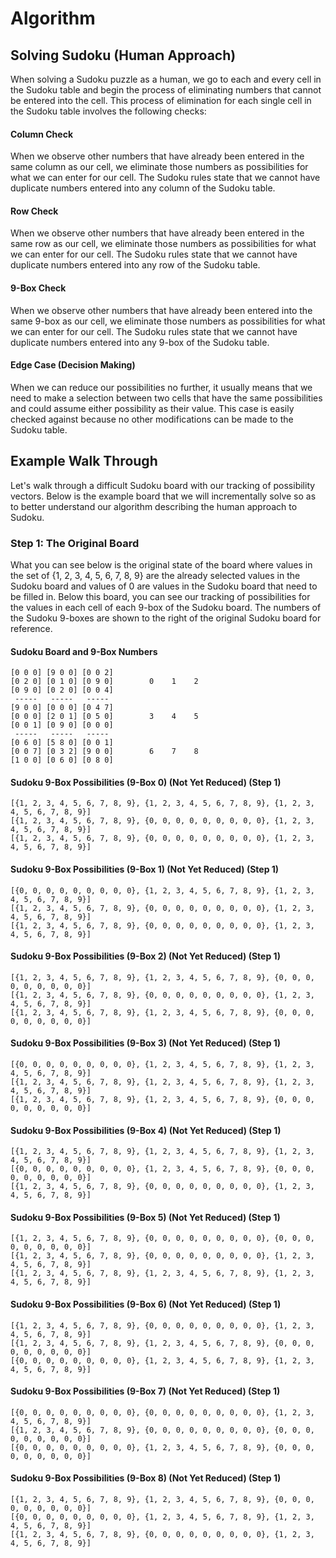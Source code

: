 # Algorithm

## Solving Sudoku (Human Approach)
When solving a Sudoku puzzle as a human, we go to each and every cell
in the Sudoku table and begin the process of eliminating numbers that
cannot be entered into the cell. This process of elimination for each
single cell in the Sudoku table involves the following checks:

#### Column Check
When we observe other numbers that have already been entered in the
same column as our cell, we eliminate those numbers as possibilities
for what we can enter for our cell. The Sudoku rules state that we
cannot have duplicate numbers entered into any column of the Sudoku
table.

#### Row Check
When we observe other numbers that have already been entered in the
same row as our cell, we eliminate those numbers as possibilities
for what we can enter for our cell. The Sudoku rules state that we
cannot have duplicate numbers entered into any row of the Sudoku
table.

#### 9-Box Check
When we observe other numbers that have already been entered into the
same 9-box as our cell, we eliminate those numbers as possibilities
for what we can enter for our cell. The Sudoku rules state that we
cannot have duplicate numbers entered into any 9-box of the Sudoku
table.

#### Edge Case (Decision Making)
When we can reduce our possibilities no further, it usually means that
we need to make a selection between two cells that have the same possibilities
and could assume either possibility as their value. This case is easily
checked against because no other modifications can be made to the Sudoku table.

## Example Walk Through
Let's walk through a difficult Sudoku board with our tracking of possibility vectors.
Below is the example board that we will incrementally solve so as to better understand
our algorithm describing the human approach to Sudoku.

### Step 1: The Original Board
What you can see below is the original state of the board where values in the
set of {1, 2, 3, 4, 5, 6, 7, 8, 9} are the already selected values in the Sudoku
board and values of 0 are values in the Sudoku board that need to be filled in.
Below this board, you can see our tracking of possibilities for the values in
each cell of each 9-box of the Sudoku board. The numbers of the Sudoku 9-boxes
are shown to the right of the original Sudoku board for reference.

#### Sudoku Board and 9-Box Numbers

```
[0 0 0] [9 0 0] [0 0 2]
[0 2 0] [0 1 0] [0 9 0]        0    1    2
[0 9 0] [0 2 0] [0 0 4]
 -----   -----   -----
[9 0 0] [0 0 0] [0 4 7]
[0 0 0] [2 0 1] [0 5 0]        3    4    5
[0 0 1] [0 9 0] [0 0 0]
 -----   -----   -----
[0 6 0] [5 8 0] [0 0 1]
[0 0 7] [0 3 2] [9 0 0]        6    7    8
[1 0 0] [0 6 0] [0 8 0]
```

#### Sudoku 9-Box Possibilities (9-Box 0) (Not Yet Reduced) (Step 1)

```
[{1, 2, 3, 4, 5, 6, 7, 8, 9}, {1, 2, 3, 4, 5, 6, 7, 8, 9}, {1, 2, 3, 4, 5, 6, 7, 8, 9}]
[{1, 2, 3, 4, 5, 6, 7, 8, 9}, {0, 0, 0, 0, 0, 0, 0, 0, 0}, {1, 2, 3, 4, 5, 6, 7, 8, 9}]
[{1, 2, 3, 4, 5, 6, 7, 8, 9}, {0, 0, 0, 0, 0, 0, 0, 0, 0}, {1, 2, 3, 4, 5, 6, 7, 8, 9}]
```

#### Sudoku 9-Box Possibilities (9-Box 1) (Not Yet Reduced) (Step 1)

```
[{0, 0, 0, 0, 0, 0, 0, 0, 0}, {1, 2, 3, 4, 5, 6, 7, 8, 9}, {1, 2, 3, 4, 5, 6, 7, 8, 9}]
[{1, 2, 3, 4, 5, 6, 7, 8, 9}, {0, 0, 0, 0, 0, 0, 0, 0, 0}, {1, 2, 3, 4, 5, 6, 7, 8, 9}]
[{1, 2, 3, 4, 5, 6, 7, 8, 9}, {0, 0, 0, 0, 0, 0, 0, 0, 0}, {1, 2, 3, 4, 5, 6, 7, 8, 9}]
```

#### Sudoku 9-Box Possibilities (9-Box 2) (Not Yet Reduced) (Step 1)

```
[{1, 2, 3, 4, 5, 6, 7, 8, 9}, {1, 2, 3, 4, 5, 6, 7, 8, 9}, {0, 0, 0, 0, 0, 0, 0, 0, 0}]
[{1, 2, 3, 4, 5, 6, 7, 8, 9}, {0, 0, 0, 0, 0, 0, 0, 0, 0}, {1, 2, 3, 4, 5, 6, 7, 8, 9}]
[{1, 2, 3, 4, 5, 6, 7, 8, 9}, {1, 2, 3, 4, 5, 6, 7, 8, 9}, {0, 0, 0, 0, 0, 0, 0, 0, 0}]
```

#### Sudoku 9-Box Possibilities (9-Box 3) (Not Yet Reduced) (Step 1)

```
[{0, 0, 0, 0, 0, 0, 0, 0, 0}, {1, 2, 3, 4, 5, 6, 7, 8, 9}, {1, 2, 3, 4, 5, 6, 7, 8, 9}]
[{1, 2, 3, 4, 5, 6, 7, 8, 9}, {1, 2, 3, 4, 5, 6, 7, 8, 9}, {1, 2, 3, 4, 5, 6, 7, 8, 9}]
[{1, 2, 3, 4, 5, 6, 7, 8, 9}, {1, 2, 3, 4, 5, 6, 7, 8, 9}, {0, 0, 0, 0, 0, 0, 0, 0, 0}]
```

#### Sudoku 9-Box Possibilities (9-Box 4) (Not Yet Reduced) (Step 1)

```
[{1, 2, 3, 4, 5, 6, 7, 8, 9}, {1, 2, 3, 4, 5, 6, 7, 8, 9}, {1, 2, 3, 4, 5, 6, 7, 8, 9}]
[{0, 0, 0, 0, 0, 0, 0, 0, 0}, {1, 2, 3, 4, 5, 6, 7, 8, 9}, {0, 0, 0, 0, 0, 0, 0, 0, 0}]
[{1, 2, 3, 4, 5, 6, 7, 8, 9}, {0, 0, 0, 0, 0, 0, 0, 0, 0}, {1, 2, 3, 4, 5, 6, 7, 8, 9}]
```

#### Sudoku 9-Box Possibilities (9-Box 5) (Not Yet Reduced) (Step 1)

```
[{1, 2, 3, 4, 5, 6, 7, 8, 9}, {0, 0, 0, 0, 0, 0, 0, 0, 0}, {0, 0, 0, 0, 0, 0, 0, 0, 0}]
[{1, 2, 3, 4, 5, 6, 7, 8, 9}, {0, 0, 0, 0, 0, 0, 0, 0, 0}, {1, 2, 3, 4, 5, 6, 7, 8, 9}]
[{1, 2, 3, 4, 5, 6, 7, 8, 9}, {1, 2, 3, 4, 5, 6, 7, 8, 9}, {1, 2, 3, 4, 5, 6, 7, 8, 9}]
```

#### Sudoku 9-Box Possibilities (9-Box 6) (Not Yet Reduced) (Step 1)

```
[{1, 2, 3, 4, 5, 6, 7, 8, 9}, {0, 0, 0, 0, 0, 0, 0, 0, 0}, {1, 2, 3, 4, 5, 6, 7, 8, 9}]
[{1, 2, 3, 4, 5, 6, 7, 8, 9}, {1, 2, 3, 4, 5, 6, 7, 8, 9}, {0, 0, 0, 0, 0, 0, 0, 0, 0}]
[{0, 0, 0, 0, 0, 0, 0, 0, 0}, {1, 2, 3, 4, 5, 6, 7, 8, 9}, {1, 2, 3, 4, 5, 6, 7, 8, 9}]
```

#### Sudoku 9-Box Possibilities (9-Box 7) (Not Yet Reduced) (Step 1)

```
[{0, 0, 0, 0, 0, 0, 0, 0, 0}, {0, 0, 0, 0, 0, 0, 0, 0, 0}, {1, 2, 3, 4, 5, 6, 7, 8, 9}]
[{1, 2, 3, 4, 5, 6, 7, 8, 9}, {0, 0, 0, 0, 0, 0, 0, 0, 0}, {0, 0, 0, 0, 0, 0, 0, 0, 0}]
[{0, 0, 0, 0, 0, 0, 0, 0, 0}, {1, 2, 3, 4, 5, 6, 7, 8, 9}, {0, 0, 0, 0, 0, 0, 0, 0, 0}]
```

#### Sudoku 9-Box Possibilities (9-Box 8) (Not Yet Reduced) (Step 1)

```
[{1, 2, 3, 4, 5, 6, 7, 8, 9}, {1, 2, 3, 4, 5, 6, 7, 8, 9}, {0, 0, 0, 0, 0, 0, 0, 0, 0}]
[{0, 0, 0, 0, 0, 0, 0, 0, 0}, {1, 2, 3, 4, 5, 6, 7, 8, 9}, {1, 2, 3, 4, 5, 6, 7, 8, 9}]
[{1, 2, 3, 4, 5, 6, 7, 8, 9}, {0, 0, 0, 0, 0, 0, 0, 0, 0}, {1, 2, 3, 4, 5, 6, 7, 8, 9}]
```

